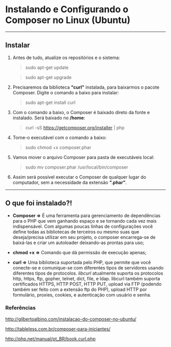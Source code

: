 Instalando e Configurando o Composer no Linux (Ubuntu)
===============================================

--------------------

## Instalar

1. Antes de tudo, atualize os repositórios e o sistema:

	> sudo apt-get update

	> sudo apt-get upgrade

2. Precisaremos da biblioteca **"curl"** instalada, para baixarmos o pacote Composer. Digite o comando a baixo para instalar:

	> sudo apt-get install curl

3. Com o comando a baixo, o Composer é baixado direto da fonte e instalado. Será baixado no **/home**:

	> curl -sS https://getcomposer.org/installer | php

4. Torne-o executável com o comando a baixo:

	> sudo chmod +x composer.phar

5. Vamos mover o arquivo Composer para pasta de executáveis local:

	> sudo mv composer.phar /usr/local/bin/composer


6. Assim será possível executar o Composer de qualquer lugar do computador, sem a necessidade da extensão **".phar"**.

--------------------

## O que foi instalado?!

 - **Composer =>** É uma ferramenta para gerenciamento de dependências para o PHP que vem ganhando espaço e se tornando cada vez mais indispensável. Com algumas poucas linhas de configurações você define todas as bibliotecas de terceiros ou mesmo suas que deseja/precisa utilizar em seu projeto, o composer encarrega-se de baixá-las e criar um autoloader deixando-as prontas para uso;

 - **chmod +x =>** Comando que dá permissão de execução apenas;

 - **curl =>** Uma biblioteca suportada pelo PHP, que permite que você conecte-se e comunique-se com diferentes tipos de servidores usando diferentes tipos de protocolos. *libcurl* atualmente suporta os protocolos http, https, ftp, gopher, telnet, dict, file, e ldap. libcurl também suporta certificados HTTPS, HTTP POST, HTTP PUT, upload via FTP (podendo também ser feito com a extensão ftp do PHP), upload HTTP por formulário, proxies, cookies, e autenticação com usuário e senha.

### Referências

http://gilbertoalbino.com/instalacao-do-composer-no-ubuntu/

http://tableless.com.br/composer-para-iniciantes/

http://php.net/manual/pt_BR/book.curl.php
